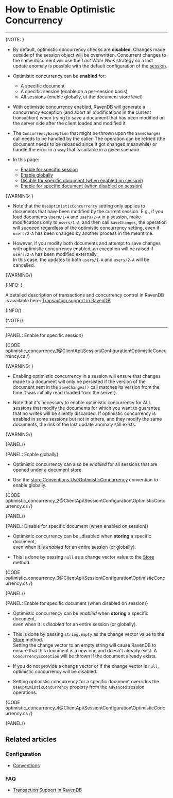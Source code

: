 # How to Enable Optimistic Concurrency
---

{NOTE: }

* By default, optimistic concurrency checks are **disabled**. Changes made outside of the session object will be overwritten. 
  Concurrent changes to the same document will use the _Last Write Wins_ strategy so a lost update anomaly is possible 
  with the default configuration of the [session](../../../client-api/session/what-is-a-session-and-how-does-it-work).

* Optimistic concurrency can be **enabled** for:
   * A specific document  
   * A specific session (enable on a per-session basis)  
   * All sessions (enable globally, at the document store level)  

* With optimistic concurrency enabled, RavenDB will generate a concurrency exception (and abort all modifications in 
  the current transaction) when trying to save a document that has been modified on the server side after the client 
  loaded and modified it.

* The `ConcurrencyException` that might be thrown upon the `SaveChanges` call needs to be handled by the caller. 
  The operation can be retried (the document needs to be reloaded since it got changed meanwhile) or handle the error 
  in a way that is suitable in a given scenario.

* In this page:
  * [Enable for specific session](../../../client-api/session/configuration/how-to-enable-optimistic-concurrency#enable-for-specific-session)
  * [Enable globally](../../../client-api/session/configuration/how-to-enable-optimistic-concurrency#enable-globally)
  * [Disable for specific document (when enabled on session)](../../../client-api/session/configuration/how-to-enable-optimistic-concurrency#disable-for-specific-document-(when-enabled-on-session))
  * [Enable for specific document (when disabled on session)](../../../client-api/session/configuration/how-to-enable-optimistic-concurrency#enable-for-specific-document-(when-disabled-on-session)) 

{WARNING: }

* Note that the `UseOptimisticConcurrency` setting only applies to documents that have been modified by the current session. 
  E.g., if you load documents `users/1-A` and `users/2-A` in a session, make modifications only to `users/1-A`, and then call `SaveChanges`, 
  the operation will succeed regardless of the optimistic concurrency setting, even if `users/2-A` has been changed by another process in the meantime.

* However, if you modify both documents and attempt to save changes with optimistic concurrency enabled, an exception will be raised 
  if `users/2-A` has been modified externally.  
  In this case, the updates to both `users/1-A` and `users/2-A` will be cancelled.

{WARNING/}

{INFO: }

A detailed description of transactions and concurrency control in RavenDB is available here: 
[Transaction support in RavenDB](../../../client-api/faq/transaction-support)

{INFO/}

{NOTE/}

---

{PANEL: Enable for specific session}

{CODE optimistic_concurrency_1@ClientApi\Session\Configuration\OptimisticConcurrency.cs /}

{WARNING: }

* Enabling optimistic concurrency in a session will ensure that changes made to a document will only be persisted 
  if the version of the document sent in the `SaveChanges()` call matches its version from the time it was initially read (loaded from the server).
 
* Note that it's necessary to enable optimistic concurrency for ALL sessions that modify the documents for which you want to guarantee that no writes will be silently discarded.
  If optimistic concurrency is enabled in some sessions but not in others, and they modify the same documents, the risk of the lost update anomaly still exists.

{WARNING/}

{PANEL/}

{PANEL: Enable globally}

* Optimistic concurrency can also be _enabled_ for all sessions that are opened under a document store.

* Use the [store.Conventions.UseOptimisticConcurrency](../../../client-api/configuration/conventions#useoptimisticconcurrency) convention to enable globally.

{CODE optimistic_concurrency_2@ClientApi\Session\Configuration\OptimisticConcurrency.cs /}

{PANEL/}

{PANEL: Disable for specific document (when enabled on session)}

* Optimistic concurrency can be _disabled when **storing** a specific document,  
  even when it is _enabled_ for an entire session (or globally).

* This is done by passing `null` as a change vector value to the [Store](../../../client-api/session/storing-entities) method.

{CODE optimistic_concurrency_3@ClientApi\Session\Configuration\OptimisticConcurrency.cs /}

{PANEL/}

{PANEL: Enable for specific document (when disabled on session)}

* Optimistic concurrency can be _enabled_ when **storing** a specific document,  
  even when it is _disabled_ for an entire session (or globally).

* This is done by passing `string.Empty` as the change vector value to the [Store](../../../client-api/session/storing-entities) method.  
  Setting the change vector to an empty string will cause RavenDB to ensure that this document is a new one and doesn't already exist.
  A `ConcurrencyException` will be thrown if the document already exists. 

* If you do not provide a change vector or if the change vector is `null`, optimistic concurrency will be disabled.  

* Setting optimistic concurrency for a specific document overrides the `UseOptimisticConcurrency` property from the `Advanced` session operations.

{CODE optimistic_concurrency_4@ClientApi\Session\Configuration\OptimisticConcurrency.cs /}

{PANEL/}

## Related articles

### Configuration

- [Conventions](../../../client-api/configuration/conventions)

### FAQ

- [Transaction Support in RavenDB](../../../client-api/faq/transaction-support)
